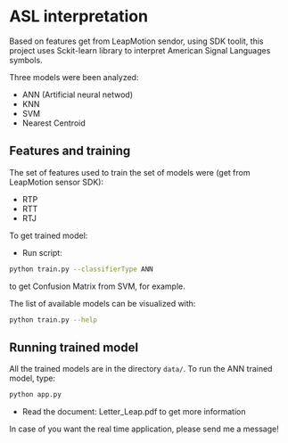 # ASL interpretation


Based on features get from LeapMotion sendor, using SDK toolit, this project uses Sckit-learn library to interpret American Signal Languages symbols.

Three models were been analyzed:

  - ANN (Artificial neural netwod)
  - KNN
  - SVM
  - Nearest Centroid

## Features and training

The set of features used to train the set of models were (get from LeapMotion sensor SDK): 
  - RTP
  - RTT
  - RTJ

To get trained model:
  - Run script: 
```sh
python train.py --classifierType ANN
```
to get Confusion Matrix from SVM, for example.

The list of available models can be visualized with:
```sh
python train.py --help
```

## Running trained model

All the trained models are in the directory ```data/```.
To run the ANN trained model, type:
```sh
python app.py
```

  - Read the document: Letter_Leap.pdf to get more information


In case of you want the real time application, please send me a message!
